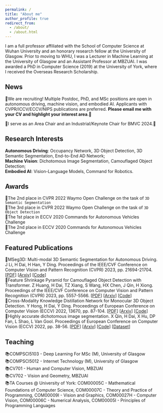 ```yaml
---
permalink: /
title: "About me"
author_profile: true
redirect_from: 
  - /about/
  - /about.html
---
```


I am a full professor affiliated with the School of Computer Science at Wuhan University and an honorary research fellow at the University of Glasgow. Prior to moving to WHU, I was a Lecturer in Machine Learning at the University of Glasgow and an Assistant Professor at MBZUAI. I was awarded a PhD in Computer Science (2019) at the University of York, where I received the Overseas Research Scholarship.

News
------
📢We are recruiting! Multiple Postdoc, PhD, and MSc positions are open in autonomous driving, machine vision, and embodied AI. Applicants with CVPR/ICCV/ECCV/NIPS publications are preferred. **Please email me with your CV and highlight your interest area**.🚀

<p>📢I serve as an Area Chair and an Industrial/Keynote Chair for BMVC 2024.🚀</p> 

Research Interests
------
 **Autonomous Driving**: Occupancy Network, 3D Object Detection, 3D Semantic Segmentation, End-to-End AD Network;
 <br>**Machine Vision**: Dichotomous Image Segmentation, Camouflaged Object Detection;
 <br>**Embodied AI**: Vision-Language Models, Command for Robotics.

 Awards
------
 🥈The 2nd place in CVPR 2022 Waymo Open Challenge on the task of ``3D Semantic Segmentation``
 <br>🥉The 3rd place in CVPR 2022 Waymo Open Challenge on the task of ``3D Object Detection``
 <br>🥇The 1st place in ECCV 2020 Commands for Autonomous Vehicles Challenge
 <br>🥈The 2nd place in ECCV 2020 Commands for Autonomous Vehicles Challenge

Featured Publications
------
📝MSeg3D: Multi-modal 3D Semantic Segmentation for Autonomous Driving. J Li, H Dai, H Han, Y Ding. Proceedings of the IEEE/CVF Conference on Computer Vision and Pattern Recognition (CVPR) 2023, pp. 21694-21704. [[PDF](https://openaccess.thecvf.com/content/CVPR2023/papers/Li_MSeg3D_Multi-Modal_3D_Semantic_Segmentation_for_Autonomous_Driving_CVPR_2023_paper.pdf)] [[Arxiv](https://arxiv.org/pdf/2303.08600)] [[Code](https://github.com/jialeli1/lidarseg3d)]
<br>📝Feature Shrinkage Pyramid for Camouflaged Object Detection with Transformer. Z Huang, H Dai, TZ Xiang, S Wang, HX Chen, J Qin, H Xiong. Proceedings of the IEEE/CVF Conference on Computer Vision and Pattern Recognition (CVPR) 2023, pp. 5557-5566. [[PDF](https://openaccess.thecvf.com/content/CVPR2023/papers/Huang_Feature_Shrinkage_Pyramid_for_Camouflaged_Object_Detection_With_Transformers_CVPR_2023_paper.pdf)] [[Arxiv](https://arxiv.org/pdf/2303.14816)] [[Code](https://github.com/ZhouHuang23/FSPNet)]
<br>📝Cross-Modality Knowledge Distillation Network for Monocular 3D Object Detection. Y Hong, H Dai, Y Ding. Proceedings of European Conference on Computer Vision (ECCV) 2022, 13670, pp. 87-104. [[PDF](https://link.springer.com/chapter/10.1007/978-3-031-20080-9_6)] [[Arxiv](https://arxiv.org/pdf/2211.07171)] [[Code](https://github.com/Cc-Hy/CMKD)]
<br>📝Highly accurate dichotomous image segmentation. X Qin, H Dai, X Hu, DP Fan, L Shao, L Van Gool. Proceedings of European Conference on Computer Vision (ECCV) 2022, pp. 38-56. [[PDF](https://link.springer.com/chapter/10.1007/978-3-031-19797-0_3)] [[Arxiv](https://arxiv.org/pdf/2203.03041)] [[Code](https://github.com/xuebinqin/DIS)] [[Dataset](https://xuebinqin.github.io/dis/index.html)]

Teaching
------
📚COMPSCI5103 - Deep Learning For MSc (M), University of Glasgow
<br>📚COMPSCI5012 - Internet Technology (M), University of Glasgow
<br>📚CV701 - Human and Computer Vision, MBZUAI 
<br>📚CV702 - Vision and Geometry, MBZUAI
<br>📚TA Courses @ University of York: COM00005C - Mathematical Foundations of Computer Science, COM00007C - Theory and Practice of Programming, COM00009I - Vision and Graphics, COM00027H - Computer Vision, COM00006C - Numerical Analysis, COM00005I - Principles of Programming Languages


